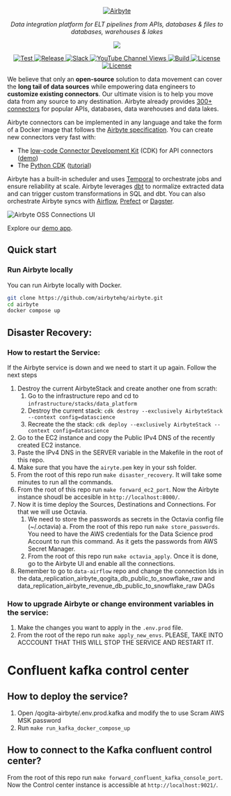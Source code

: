<p align="center">
  <a href="https://airbyte.com"><img src="https://assets.website-files.com/605e01bc25f7e19a82e74788/624d9c4a375a55100be6b257_Airbyte_logo_color_dark.svg" alt="Airbyte"></a>
</p>
<p align="center">
    <em>Data integration platform for ELT pipelines from APIs, databases & files to databases, warehouses & lakes</em>
</p>
<p align="center">
<a href="https://https://developer.confluent.io/" target="_blank">
   <img src="https://developer.confluent.io/images/developer-logo.svg">
</a>
</p>
<p align="center">
<a href="https://github.com/airbytehq/airbyte/stargazers/" target="_blank">
    <img src="https://img.shields.io/github/stars/airbytehq/airbyte?style=social&label=Star&maxAge=2592000" alt="Test">
</a>
<a href="https://github.com/airbytehq/airbyte/releases" target="_blank">
    <img src="https://img.shields.io/github/v/release/airbytehq/airbyte?color=white" alt="Release">
</a>
<a href="https://airbytehq.slack.com/" target="_blank">
    <img src="https://img.shields.io/badge/slack-join-white.svg?logo=slack" alt="Slack">
</a>
<a href="https://www.youtube.com/c/AirbyteHQ/?sub_confirmation=1" target="_blank">
    <img alt="YouTube Channel Views" src="https://img.shields.io/youtube/channel/views/UCQ_JWEFzs1_INqdhIO3kmrw?style=social">
</a>
<a href="https://github.com/airbytehq/airbyte/actions/workflows/gradle.yml" target="_blank">
    <img src="https://img.shields.io/github/actions/workflow/status/airbytehq/airbyte/gradle.yml?branch=master" alt="Build">
</a>
<a href="https://github.com/airbytehq/airbyte/tree/master/docs/project-overview/licenses" target="_blank">
    <img src="https://img.shields.io/static/v1?label=license&message=MIT&color=white" alt="License">
</a>
<a href="https://github.com/airbytehq/airbyte/tree/master/docs/project-overview/licenses" target="_blank">
    <img src="https://img.shields.io/static/v1?label=license&message=ELv2&color=white" alt="License">
</a>
</p>

We believe that only an **open-source** solution to data movement can cover the **long tail of data sources** while empowering data engineers to **customize existing connectors**. Our ultimate vision is to help you move data from any source to any destination. Airbyte already provides [300+ connectors](https://docs.airbyte.com/integrations/) for popular APIs, databases, data warehouses and data lakes.

Airbyte connectors can be implemented in any language and take the form of a Docker image that follows the [Airbyte specification](https://docs.airbyte.com/understanding-airbyte/airbyte-protocol/). You can create new connectors very fast with:
 - The [low-code Connector Development Kit](https://docs.airbyte.com/connector-development/config-based/low-code-cdk-overview) (CDK) for API connectors ([demo](https://www.youtube.com/watch?v=i7VSL2bDvmw))
 - The [Python CDK](https://docs.airbyte.com/connector-development/cdk-python/) ([tutorial](https://docs.airbyte.com/connector-development/tutorials/cdk-speedrun))

Airbyte has a built-in scheduler and uses [Temporal](https://airbyte.com/blog/scale-workflow-orchestration-with-temporal) to orchestrate jobs and ensure reliability at scale. Airbyte leverages [dbt](https://www.youtube.com/watch?v=saXwh6SpeHA) to normalize extracted data and can trigger custom transformations in SQL and dbt. You can also orchestrate Airbyte syncs with [Airflow](https://docs.airbyte.com/operator-guides/using-the-airflow-airbyte-operator), [Prefect](https://docs.airbyte.com/operator-guides/using-prefect-task) or [Dagster](https://docs.airbyte.com/operator-guides/using-dagster-integration).

![Airbyte OSS Connections UI](https://user-images.githubusercontent.com/2302748/205949986-5207ca24-f1f0-41b1-97e1-a0745a0de55a.png)

Explore our [demo app](https://demo.airbyte.io/).

## Quick start

### Run Airbyte locally

You can run Airbyte locally with Docker.

```bash
git clone https://github.com/airbytehq/airbyte.git
cd airbyte
docker compose up
```

## Disaster Recovery:

### How to restart the Service:

If the Airbyte service is down and we need to start it up again. Follow the next steps

1. Destroy the current AirbyteStack and create another one from scrath:
    1. Go to the infrastructure repo and cd to `infrastructure/stacks/data_platform`
    2. Destroy the current stack: `cdk destroy --exclusively AirbyteStack --context config=datascience`
    3. Recreate the the stack: `cdk deploy --exclusively AirbyteStack --context config=datascience`
2. Go to the EC2 instance and copy the Public IPv4 DNS of the recently created EC2 instance.
3. Paste the IPv4 DNS in the SERVER variable in the Makefile in the root of this repo.
4. Make sure that you have the `airyte.pem` key in your ssh folder.
5. From the root of this repo run `make disaster_recovery`. It will take some minutes to run all the commands.
6. From the root of this repo run `make forward_ec2_port`. Now the Airbyte instance shoudl be accesible in `http://localhost:8000/`.
7. Now it is time deploy the Sources, Destinations and Connections. For that we will use Octavia.
    1. We need to store the passwords as secrets in the Octavia config file (~/.octavia)
        a. From the root of this repo run `make store_passwords`. You need to have the AWS credentials for the Data Science prod Account to run this command. As it gets the passwords from AWS Secret Manager.
    2. From the root of this repo run `make octavia_apply`. Once it is done, go to the Airbyte UI and enable all the connections.
8. Remember to go to `data-airflow` repo and change the connection Ids in the data_replication_airbyte_qogita_db_public_to_snowflake_raw and data_replication_airbyte_revenue_db_public_to_snowflake_raw DAGs

### How to upgrade Airbyte or change environment variables in the service:

1. Make the changes you want to apply in the `.env.prod` file.
2. From the root of the repo run `make apply_new_envs`. PLEASE, TAKE INTO ACCCOUNT THAT THIS WILL STOP THE SERVICE AND RESTART IT.

# Confluent kafka control center

## How to deploy the service?
1. Open /qogita-airbyte/.env.prod.kafka and modify the <password> to use Scram AWS MSK password
2. Run `make run_kafka_docker_compose_up`

## How to connect to the Kafka confluent control center?
From the root of this repo run `make forward_confluent_kafka_console_port`. Now the Control center instance is accessible at `http://localhost:9021/`.
